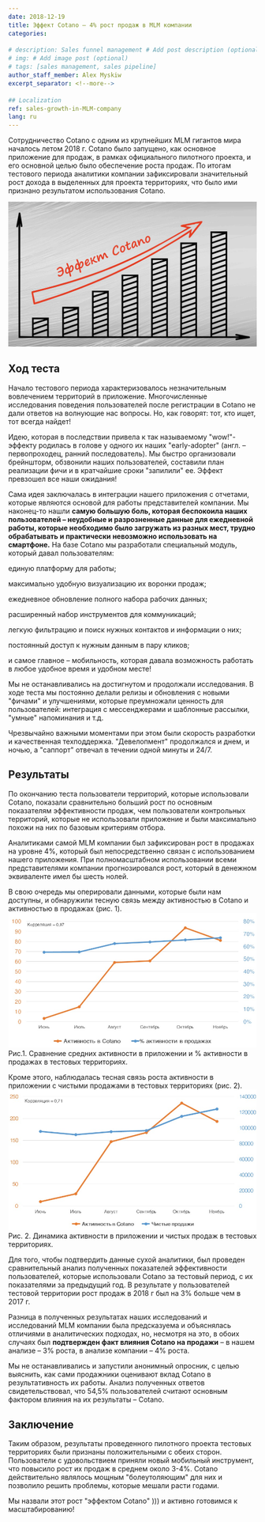 ```yaml
---
date: 2018-12-19
title: Эффект Cotano – 4% рост продаж в MLM компании
categories:
  
# description: Sales funnel management # Add post description (optional)
# img: # Add image post (optional)
# tags: [sales management, sales pipeline]
author_staff_member: Alex Myskiw
excerpt_separator: <!--more-->

## Localization
ref: sales-growth-in-MLM-company
lang: ru
---
```

Сотрудничество Cotano с одним из крупнейших MLM гигантов мира началось летом 2018 г. Cotano было запущено, как основное приложение для продаж, в рамках официального пилотного проекта, и его основной целью было обеспечение роста продаж. По итогам тестового периода аналитики компании зафиксировали значительный рост дохода в выделенных для проекта территориях, что было ими признано результатом использования Cotano.

<!--more-->
![Cotano-effect](/images/Blog_Post_Cotano-effect.jpg)
## Ход теста
Начало тестового периода характеризовалось незначительным вовлечением территорий в приложение. Многочисленные исследования поведения пользователей после регистрации в Cotano не дали ответов на волнующие нас вопросы. Но, как говорят: тот, кто ищет, тот всегда найдет! 

Идею, которая в последствии привела к так называемому "wow!"-эффекту родилась в голове у одного их наших "early-adopter" (англ. – первопроходец, ранний последователь). Мы быстро организовали брейншторм, обзвонили наших пользователей, составили план реализации фичи и в кратчайшие сроки "запилили" ее. Эффект превзошел все наши ожидания!

Сама идея заключалась в интеграции нашего приложения с отчетами, которые являются основой для работы представителей компании. Мы наконец-то нашли **самую большую боль, которая беспокоила наших пользователей – неудобные и разрозненные данные для ежедневной работы, которые необходимо было загружать из разных мест, трудно обрабатывать и практически невозможно использовать на смартфоне.** На базе Cotano мы разработали специальный модуль, который давал пользователям:

единую платформу для работы;

максимально удобную визуализацию их воронки продаж;

ежедневное обновление полного набора рабочих данных;

расширенный набор инструментов для коммуникаций;

легкую фильтрацию и поиск нужных контактов и информации о них;

постоянный доступ к нужным данным в пару кликов;

и самое главное – мобильность, которая давала возможность работать в любое удобное время и удобном месте! 

Мы не останавливались на достигнутом и продолжали исследования. В ходе теста мы постоянно делали релизы и обновления с новыми "фичами" и улучшениями, которые преумножали ценность для пользователей: интеграция с мессенджерами и шаблонные рассылки, "умные" напоминания и т.д. 

Чрезвычайно важными моментами при этом были скорость разработки и качественная техподдержка. "Девелопмент" продолжался и днем, и ночью, а "саппорт" отвечал в течении одной минуты и 24/7.

## Результаты
По окончанию теста пользователи территорий, которые использовали Cotano, показали сравнительно больший рост по основным показателям эффективности продаж, чем пользователи контрольных территорий, которые не использовали приложение и были максимально похожи на них по базовым критериям отбора. 

Аналитиками самой MLM компании был зафиксирован рост в продажах на уровне 4%, который был непосредственно связан с использованием нашего приложения. При полномасштабном использовании всеми представителями компании прогнозировался рост, который в денежном эквиваленте имел бы шесть нолей. 

В свою очередь мы оперировали данными, которые были нам доступны, и обнаружили тесную связь между активностью в Cotano и активностью в продажах (рис. 1).
![Activity in Cotano vs Activity in sales](/images/Blog_Post_Chart3.1.jpg)
Рис.1. Сравнение средних активности в приложении и % активности в продажах в тестовых территориях.

Кроме этого, наблюдалась тесная связь роста активности в приложении с чистыми продажами в тестовых территориях (рис. 2). 
![Activity in Cotano vs Net sales](/images/Blog_Post_Chart3.2.jpg)
Рис. 2. Динамика активности в приложении и чистых продаж в тестовых территориях.

Для того, чтобы подтвердить данные сухой аналитики, был проведен сравнительный анализ полученных показателей эффективности пользователей, которые использовали Cotano за тестовый период, с их показателями за предыдущий год. В результате у пользователей тестовой территории рост продаж в 2018 г был на 3% больше чем в 2017 г. 

Разница в полученных результатах наших исследований и исследований MLM компании была предсказуема и объяснялась отличиями в аналитических подходах, но, несмотря на это, в обоих случаях был **подтвержден факт влияния Cotano на продажи** – в нашем анализе – 3% роста, в анализе компании – 4% роста. 

Мы не останавливались и запустили анонимный опросник, с целью выяснить, как сами продажники оценивают вклад Cotano в результативность их работы. Анализ полученных ответов свидетельствовал, что 54,5% пользователей считают основным фактором влияния на их результаты – Cotano.

## Заключение
Таким образом, результаты проведенного пилотного проекта тестовых территориях были признаны положительными с обеих сторон. Пользователи с удовольствием приняли новый мобильный инструмент, что повысило рост их продаж в среднем около 3-4%. Cotano действительно являлось мощным "болеутоляющим" для них и позволило решить проблемы, которые мешали расти годами. 

Мы назвали этот рост "эффектом Cotano" ))) и активно готовимся к масштабированию!
